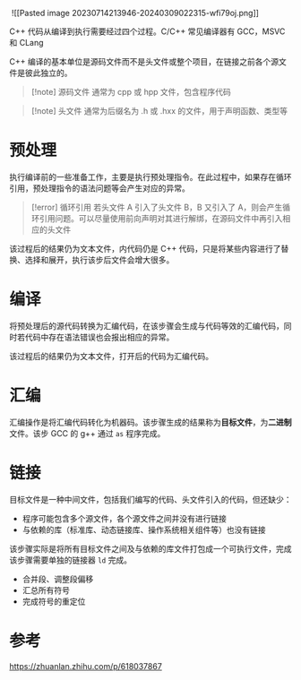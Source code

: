 ‍ ![[Pasted image 20230714213946-20240309022315-wfi79oj.png]]

C++ 代码从编译到执行需要经过四个过程。C/C++ 常见编译器有 GCC，MSVC 和 CLang

C++ 编译的基本单位是源码文件而不是头文件或整个项目，在链接之前各个源文件是彼此独立的。

> [!note] 源码文件
> 通常为 cpp 或 hpp 文件，包含程序代码

>[!note] 头文件
>通常为后缀名为 .h 或 .hxx 的文件，用于声明函数、类型等

# 预处理

执行编译前的一些准备工作，主要是执行预处理指令。在此过程中，如果存在循环引用，预处理指令的语法问题等会产生对应的异常。

> [!error] 循环引用
> 若头文件 A 引入了头文件 B，B 又引入了 A，则会产生循环引用问题。可以尽量使用前向声明对其进行解绑，在源码文件中再引入相应的头文件

该过程后的结果仍为文本文件，内代码仍是 C++ 代码，只是将某些内容进行了替换、选择和展开，执行该步后文件会增大很多。
# 编译

将预处理后的源代码转换为汇编代码，在该步骤会生成与代码等效的汇编代码，同时若代码中存在语法错误也会报出相应的异常。

该过程后的结果仍为文本文件，打开后的代码为汇编代码。

# 汇编

汇编操作是将汇编代码转化为机器码。该步骤生成的结果称为**目标文件**，为**二进制**文件。该步 GCC 的 g++ 通过 `as` 程序完成。

# 链接

目标文件是一种中间文件，包括我们编写的代码、头文件引入的代码，但还缺少：
* 程序可能包含多个源文件，各个源文件之间并没有进行链接
* 与依赖的库（标准库、动态链接库、操作系统相关组件等）也没有链接

该步骤实际是将所有目标文件之间及与依赖的库文件打包成一个可执行文件，完成该步骤需要单独的链接器 `ld` 完成。
* 合并段、调整段偏移
* 汇总所有符号
* 完成符号的重定位

# 参考

https://zhuanlan.zhihu.com/p/618037867